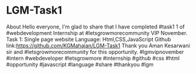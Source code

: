 # LGM-Task1
About
Hello everyone, I'm glad to share that I have completed #task1 1 of #webdevelopment Internship at #letsgrowmorecommunity VIP November. Task 1: Single page website Language: Html,CSS,JavaScript Github link:https://github.com/KGMahajan/LGM-Task1 Thank you Aman Kesarwani sir and #letsgrowmorecommunity for this opportunity. #lgmvipnovember #intern #webdeveloper #letsgrowmore #internship #github #css #html #opportunity #javascript #language #share #thankyou #lgm
